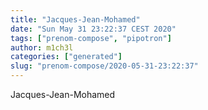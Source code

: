 ```yaml
---
title: "Jacques-Jean-Mohamed"
date: "Sun May 31 23:22:37 CEST 2020"
tags: ["prenom-compose", "pipotron"]
author: m1ch3l
categories: ["generated"]
slug: "prenom-compose/2020-05-31-23:22:37"
---
```


Jacques-Jean-Mohamed
